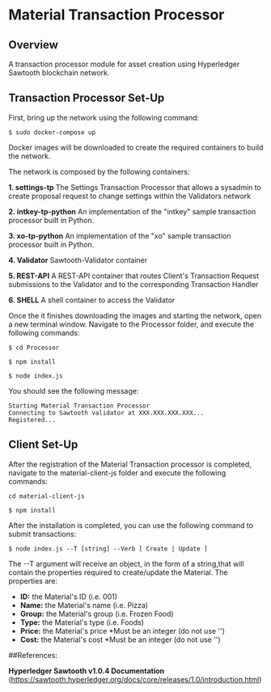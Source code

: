 # **Material Transaction Processor**

## Overview

A transaction processor module for asset creation using Hyperledger Sawtooth blockchain network. 

## Transaction Processor Set-Up

First, bring up the network using the following command:

`$ sudo docker-compose up`

Docker images will be downloaded to create the required containers to build the network. 

The network is composed by the following containers:

**1. settings-tp**
   The Settings Transaction Processor that allows a sysadmin to create proposal request to change settings within the Validators network

**2. intkey-tp-python**
   An implementation of the "intkey" sample transaction processor built in Python.

**3. xo-tp-python**
   An implementation of the "xo" sample transaction processor built in Python.

**4. Validator**
   Sawtooth-Validator container

**5. REST-API**
   A REST-API container that routes Client's Transaction Request submissions to the Validator and to the corresponding Transaction Handler

**6. SHELL**
   A shell container to access the Validator

Once the it finishes downloading the images and starting the network,
open a new terminal window. Navigate to the Processor folder, and execute the following commands:

`$ cd Processor`

`$ npm install`

`$ node index.js`

You should see the following message:

```
Starting Material Transaction Processor
Connecting to Sawtooth validator at XXX.XXX.XXX.XXX...
Registered...
```

## Client Set-Up

After the registration of the Material Transaction processor is completed, navigate to the material-client-js folder and execute the following commands:

`cd material-client-js`

`$ npm install`

After the installation is completed, you can use the following command to submit transactions:

`$ node index.js --T [string] --Verb [ Create | Update ]`

The --T argument will receive an object, in the form of a string,that will contain the properties required to create/update the Material. The properties are:

- **ID:** the Material's ID (i.e. 001)
- **Name:** the Material's name (i.e. Pizza)
- **Group:** the Material's group (i.e. Frozen Food)
- **Type:** the Material's type (i.e. Foods)
- **Price:** the Material's price *Must be an integer (do not use '')
- **Cost:** the Material's cost *Must be an integer (do not use '')

##References:

**Hyperledger Sawtooth v1.0.4 Documentation**
(https://sawtooth.hyperledger.org/docs/core/releases/1.0/introduction.html)

